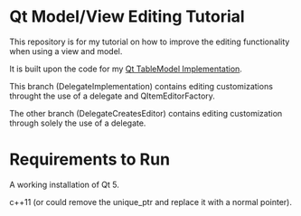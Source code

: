 Qt Model/View Editing Tutorial
============================

This repository is for my tutorial on how to improve the editing functionality when using a view and model.

It is built upon the code for my [Qt TableModel Implementation](https://github.com/Diusrex/qt-tablemodel-implementation).

This branch (DelegateImplementation) contains editing customizations throught the use of a delegate and QItemEditorFactory.

The other branch (DelegateCreatesEditor) contains editing customization through solely the use of a delegate.

Requirements to Run
============================

A working installation of Qt 5.

c++11 (or could remove the unique_ptr and replace it with a normal pointer).